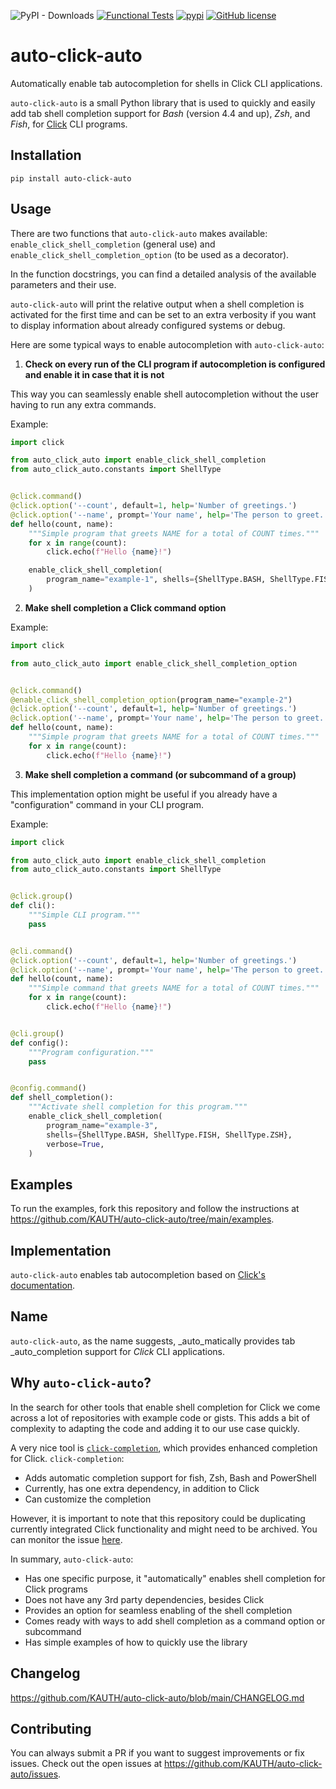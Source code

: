 ![PyPI - Downloads](https://img.shields.io/pypi/dm/auto-click-auto)
[![Functional Tests](https://github.com/KAUTH/auto-click-auto/workflows/Functional%20tests/badge.svg)](https://github.com/KAUTH/auto-click-auto/actions/workflows/functional-tests.yml?query=workflow%3A%22Functional+tests%22)
[![pypi](https://img.shields.io/pypi/v/auto-click-auto.svg)](https://pypi.python.org/pypi/auto-click-auto)
[![GitHub license](https://img.shields.io/github/license/KAUTH/auto-click-auto)](https://github.com/KAUTH/auto-click-auto/blob/master/LICENSE)

# auto-click-auto
Automatically enable tab autocompletion for shells in Click CLI applications.

`auto-click-auto` is a small Python library that is used to quickly and easily add tab shell completion support for
_Bash_ (version 4.4 and up), _Zsh_, and _Fish_, for [Click](https://click.palletsprojects.com/en/8.1.x/#) CLI programs.

## Installation
```commandline
pip install auto-click-auto
```

## Usage
There are two functions that `auto-click-auto` makes available: `enable_click_shell_completion` (general use)
and `enable_click_shell_completion_option` (to be used as a decorator).

In the function docstrings, you can find a detailed analysis of the available parameters and their use.

`auto-click-auto` will print the relative output when a shell completion is activated for the first time and can be
set to an extra verbosity if you want to display information about already configured systems or debug.

Here are some typical ways to enable autocompletion with `auto-click-auto`:

1) **Check on every run of the CLI program if autocompletion is configured and enable it in case that it is not**

This way you can seamlessly enable shell autocompletion without the user having to run any extra commands.

Example:
```python
import click

from auto_click_auto import enable_click_shell_completion
from auto_click_auto.constants import ShellType


@click.command()
@click.option('--count', default=1, help='Number of greetings.')
@click.option('--name', prompt='Your name', help='The person to greet.')
def hello(count, name):
    """Simple program that greets NAME for a total of COUNT times."""
    for x in range(count):
        click.echo(f"Hello {name}!")

    enable_click_shell_completion(
        program_name="example-1", shells={ShellType.BASH, ShellType.FISH},
    )
```

2) **Make shell completion a Click command option**

Example:
```python
import click

from auto_click_auto import enable_click_shell_completion_option


@click.command()
@enable_click_shell_completion_option(program_name="example-2")
@click.option('--count', default=1, help='Number of greetings.')
@click.option('--name', prompt='Your name', help='The person to greet.')
def hello(count, name):
    """Simple program that greets NAME for a total of COUNT times."""
    for x in range(count):
        click.echo(f"Hello {name}!")
```

3) **Make shell completion a command (or subcommand of a group)**

This implementation option might be useful if you already have a "configuration" command in your CLI program.

Example:
```python
import click

from auto_click_auto import enable_click_shell_completion
from auto_click_auto.constants import ShellType


@click.group()
def cli():
    """Simple CLI program."""
    pass


@cli.command()
@click.option('--count', default=1, help='Number of greetings.')
@click.option('--name', prompt='Your name', help='The person to greet.')
def hello(count, name):
    """Simple command that greets NAME for a total of COUNT times."""
    for x in range(count):
        click.echo(f"Hello {name}!")


@cli.group()
def config():
    """Program configuration."""
    pass


@config.command()
def shell_completion():
    """Activate shell completion for this program."""
    enable_click_shell_completion(
        program_name="example-3",
        shells={ShellType.BASH, ShellType.FISH, ShellType.ZSH},
        verbose=True,
    )
```

## Examples
To run the examples, fork this repository and follow the instructions at
https://github.com/KAUTH/auto-click-auto/tree/main/examples.

## Implementation
`auto-click-auto` enables tab autocompletion based on [Click's documentation](https://click.palletsprojects.com/en/8.1.x/shell-completion/).

## Name
`auto-click-auto`, as the name suggests, _auto_matically provides tab _auto_completion support for _Click_ CLI
applications.

## Why `auto-click-auto`?
In the search for other tools that enable shell completion for Click we come across a lot of repositories with example
code or gists. This adds a bit of complexity to adapting the code and adding it to our use case quickly.

A very nice tool is [`click-completion`](https://github.com/click-contrib/click-completion), which provides enhanced
completion for Click. `click-completion`:
- Adds automatic completion support for fish, Zsh, Bash and PowerShell
- Currently, has one extra dependency, in addition to Click
- Can customize the completion

However, it is important to note that this repository could be duplicating currently integrated Click functionality and
might need to be archived. You can monitor the issue
[here](https://github.com/click-contrib/click-completion/issues/41).

In summary, `auto-click-auto`:
- Has one specific purpose, it "automatically" enables shell completion for Click programs
- Does not have any 3rd party dependencies, besides Click
- Provides an option for seamless enabling of the shell completion
- Comes ready with ways to add shell completion as a command option or subcommand
- Has simple examples of how to quickly use the library

## Changelog
https://github.com/KAUTH/auto-click-auto/blob/main/CHANGELOG.md

## Contributing
You can always submit a PR if you want to suggest improvements or fix issues.
Check out the open issues at https://github.com/KAUTH/auto-click-auto/issues.
